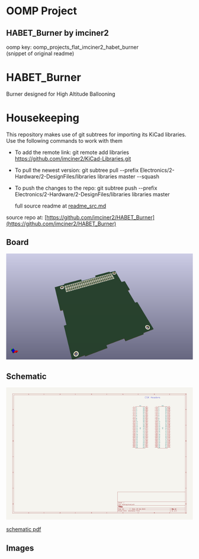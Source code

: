 # OOMP Project  
## HABET_Burner  by imciner2  
  
oomp key: oomp_projects_flat_imciner2_habet_burner  
(snippet of original readme)  
  
HABET_Burner  
============  
  
Burner designed for High Altitude Ballooning  
  
Housekeeping  
============  
This repository makes use of git subtrees for importing its KiCad libraries. Use the following commands to work with them  
* To add the remote link: git remote add libraries https://github.com/imciner2/KiCad-Libraries.git  
* To pull the newest version: git subtree pull --prefix Electronics/2-Hardware/2-DesignFiles/libraries libraries master --squash  
* To push the changes to the repo: git subtree push --prefix Electronics/2-Hardware/2-DesignFiles/libraries libraries master  
  
  
  full source readme at [readme_src.md](readme_src.md)  
  
source repo at: [https://github.com/imciner2/HABET_Burner](https://github.com/imciner2/HABET_Burner)  
## Board  
  
[![working_3d.png](working_3d_600.png)](working_3d.png)  
## Schematic  
  
[![working_schematic.png](working_schematic_600.png)](working_schematic.png)  
  
[schematic pdf](working_schematic.pdf)  
## Images  
